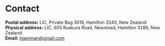<script async src="https://www.googletagmanager.com/gtag/js?id=G-28DM9J1LV8"></script>
<script>
  window.dataLayer = window.dataLayer || [];
  function gtag(){dataLayer.push(arguments);}
  gtag('js', new Date());

  gtag('config', 'G-28DM9J1LV8');
</script>

Contact
=======

**Postal address:** LIC, Private Bag 3016, Hamilton 3240, New Zealand  
**Physical address:** LIC, 605 Ruakura Road, Newstead, Hamilton 3286, New Zealand  
**Email:** [hgenman@gmail.com](mailto:hgenman@gmail.com)

